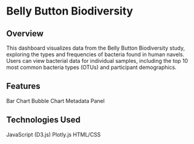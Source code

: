 # Belly Button Biodiversity
## Overview
This dashboard visualizes data from the Belly Button Biodiversity study, exploring the types and frequencies of bacteria found in human navels. Users can view bacterial data for individual samples, including the top 10 most common bacteria types (OTUs) and participant demographics.

## Features
Bar Chart
Bubble Chart
Metadata Panel

## Technologies Used
JavaScript (D3.js)
Plotly.js
HTML/CSS
